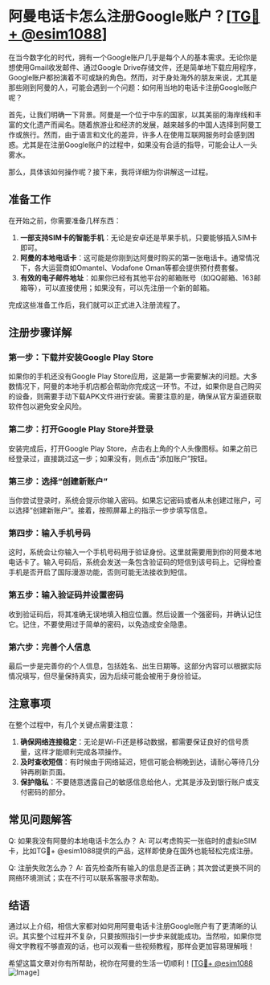 # 阿曼电话卡怎么注册Google账户？[[TG💪+ @esim1088](https://t.me/s/esim1088)]

在当今数字化的时代，拥有一个Google账户几乎是每个人的基本需求。无论你是想使用Gmail收发邮件、通过Google Drive存储文件，还是简单地下载应用程序，Google账户都扮演着不可或缺的角色。然而，对于身处海外的朋友来说，尤其是那些刚到阿曼的人，可能会遇到一个问题：如何用当地的电话卡注册Google账户呢？

首先，让我们明确一下背景。阿曼是一个位于中东的国家，以其美丽的海岸线和丰富的文化遗产而闻名。随着旅游业和经济的发展，越来越多的中国人选择到阿曼工作或旅行。然而，由于语言和文化的差异，许多人在使用互联网服务时会感到困惑。尤其是在注册Google账户的过程中，如果没有合适的指导，可能会让人一头雾水。

那么，具体该如何操作呢？接下来，我将详细为你讲解这一过程。

## 准备工作

在开始之前，你需要准备几样东西：

1. **一部支持SIM卡的智能手机**：无论是安卓还是苹果手机，只要能够插入SIM卡即可。
2. **阿曼的本地电话卡**：这可能是你刚到达阿曼时购买的第一张电话卡。通常情况下，各大运营商如Omantel、Vodafone Oman等都会提供预付费套餐。
3. **有效的电子邮件地址**：如果你已经有其他平台的邮箱账号（如QQ邮箱、163邮箱等），可以直接使用；如果没有，可以先注册一个新的邮箱。

完成这些准备工作后，我们就可以正式进入注册流程了。

## 注册步骤详解

### 第一步：下载并安装Google Play Store

如果你的手机还没有Google Play Store应用，这是第一步需要解决的问题。大多数情况下，阿曼的本地手机店都会帮助你完成这一环节。不过，如果你是自己购买的设备，则需要手动下载APK文件进行安装。需要注意的是，确保从官方渠道获取软件包以避免安全风险。

### 第二步：打开Google Play Store并登录

安装完成后，打开Google Play Store，点击右上角的个人头像图标。如果之前已经登录过，直接跳过这一步；如果没有，则点击“添加账户”按钮。

### 第三步：选择“创建新账户”

当你尝试登录时，系统会提示你输入密码。如果忘记密码或者从未创建过账户，可以选择“创建新账户”。接着，按照屏幕上的指示一步步填写信息。

### 第四步：输入手机号码

这时，系统会让你输入一个手机号码用于验证身份。这里就需要用到你的阿曼本地电话卡了。输入号码后，系统会发送一条包含验证码的短信到该号码上。记得检查手机是否开启了国际漫游功能，否则可能无法接收到短信。

### 第五步：输入验证码并设置密码

收到验证码后，将其准确无误地填入相应位置。然后设置一个强密码，并确认记住它。记住，不要使用过于简单的密码，以免造成安全隐患。

### 第六步：完善个人信息

最后一步是完善你的个人信息，包括姓名、出生日期等。这部分内容可以根据实际情况填写，但尽量保持真实，因为后续可能会被用于身份验证。

## 注意事项

在整个过程中，有几个关键点需要注意：

1. **确保网络连接稳定**：无论是Wi-Fi还是移动数据，都需要保证良好的信号质量，这样才能顺利完成各项操作。
2. **及时查收短信**：有时候由于网络延迟，短信可能会稍晚到达，请耐心等待几分钟再刷新页面。
3. **保护隐私**：不要随意透露自己的敏感信息给他人，尤其是涉及到银行账户或支付密码的部分。

## 常见问题解答

Q: 如果我没有阿曼的本地电话卡怎么办？
A: 可以考虑购买一张临时的虚拟eSIM卡，比如TG💪+ @esim1088提供的产品，这样即使身在国外也能轻松完成注册。

Q: 注册失败怎么办？
A: 首先检查所有输入的信息是否正确；其次尝试更换不同的网络环境测试；实在不行可以联系客服寻求帮助。

## 结语

通过以上介绍，相信大家都对如何用阿曼电话卡注册Google账户有了更清晰的认识。其实整个过程并不复杂，只要按照指引一步步来就能成功。当然啦，如果你觉得文字教程不够直观的话，也可以观看一些视频教程，那样会更加容易理解哦！

希望这篇文章对你有所帮助，祝你在阿曼的生活一切顺利！[[TG💪+ @esim1088](https://t.me/s/esim1088) ![Image](https://i.postimg.cc/4NQfJmqS/Snipaste-2025-05-13-00-14-12.png)]